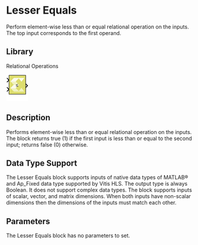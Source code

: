 # Lesser Equals

Perform element-wise less than or equal relational operation on the
inputs. The top input corresponds to the first operand.

## Library

Relational Operations

![](./Images/block.png)

## Description

Performs element-wise less than or equal relational operation on the
inputs. The block returns true (1) if the first input is less than or
equal to the second input; returns false (0) otherwise.

## Data Type Support

The Lesser Equals block supports inputs of native data types of MATLAB®
and Ap_Fixed data type supported by Vitis HLS. The output type is always
Boolean. It does not support complex data types. The block supports
inputs of scalar, vector, and matrix dimensions. When both inputs have
non-scalar dimensions then the dimensions of the inputs must match each
other.

## Parameters

The Lesser Equals block has no parameters to set.
